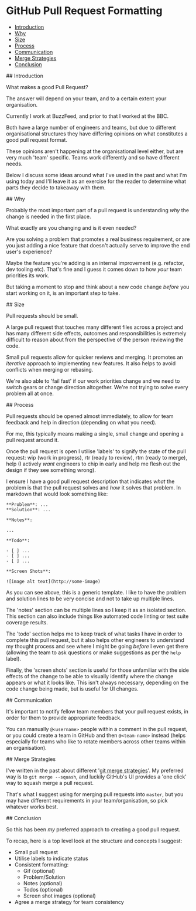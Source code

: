 # GitHub Pull Request Formatting

- [Introduction](#1)
- [Why](#2)
- [Size](#3)
- [Process](#4)
- [Communication](#5)
- [Merge Strategies](#6)
- [Conclusion](#7)

<div id="1"></div>
## Introduction

What makes a good Pull Request? 

The answer will depend on your team, and to a certain extent your organisation.

Currently I work at BuzzFeed, and prior to that I worked at the BBC.

Both have a large number of engineers and teams, but due to different organisational structures they have differing opinions on what constitutes a good pull request format.

These opinions aren't happening at the organisational level either, but are very much 'team' specific. Teams work differently and so have different needs.

Below I discuss some ideas around what I've used in the past and what I'm using today and I'll leave it as an exercise for the reader to determine what parts they decide to takeaway with them.

<div id="2"></div>
## Why

Probably the most important part of a pull request is understanding _why_ the change is needed in the first place.

What exactly are you changing and is it even needed?

Are you solving a problem that promotes a real business requirement, or are you just adding a nice feature that doesn't actually serve to improve the end user's experience?

Maybe the feature you're adding is an internal improvement (e.g. refactor, dev tooling etc). That's fine and I guess it comes down to how _your_ team priorities its work.

But taking a moment to stop and think about a new code change _before_ you start working on it, is an important step to take.

<div id="3"></div>
## Size

Pull requests should be small.

A large pull request that touches many different files across a project and has many different side effects, outcomes and responsibilities is extremely difficult to reason about from the perspective of the person reviewing the code.

Small pull requests allow for quicker reviews and merging. It promotes an _iterative_ approach to implementing new features. It also helps to avoid conflicts when merging or rebasing.

We're also able to 'fail fast' if our work priorities change and we need to switch gears or change direction altogether. We're not trying to solve every problem all at once.

<div id="4"></div>
## Process

Pull requests should be opened almost immediately, to allow for team feedback and help in direction (depending on what you need).

For me, this typically means making a single, small change and opening a pull request around it.

Once the pull request is open I utilise 'labels' to signify the state of the pull request: wip (work in progress), rtr (ready to review), rtm (ready to merge), help (I actively _want_ engineers to chip in early and help me flesh out the design if they see something wrong).

I ensure I have a good pull request description that indicates _what_ the problem is that the pull request solves and _how_ it solves that problem. In markdown that would look something like:

<!--language-markdown-->

    **Problem**: ...
    **Solution**: ...

    **Notes**: 
    
    ...

    **Todo**:

    - [ ] ...
    - [ ] ...
    - [ ] ...
    
    **Screen Shots**:

    ![image alt text](http://some-image)

As you can see above, this is a generic template. I like to have the problem and solution lines to be very concise and not to take up multiple lines.

The 'notes' section can be multiple lines so I keep it as an isolated section. This section can also include things like automated code linting or test suite coverage results.

The 'todo' section helps me to keep track of what tasks I have in order to complete this pull request, but it also helps other engineers to understand my thought process and see where I might be going _before_ I even get there (allowing the team to ask questions or make suggestions as per the `help` label).

Finally, the 'screen shots' section is useful for those unfamiliar with the side effects of the change to be able to visually identify where the change appears or what it looks like. This isn't always necessary, depending on the code change being made, but is useful for UI changes.

<div id="5"></div>
## Communication

It's important to notify fellow team members that your pull request exists, in order for them to provide appropriate feedback.

You can manually `@<username>` people within a comment in the pull request, or you could create a team in GitHub and then `@<team-name>` instead (helps especially for teams who like to rotate members across other teams within an organisation).

<div id="6"></div>
## Merge Strategies

I've written in the past about different '[git merge strategies](http://www.integralist.co.uk/posts/git-merge-strategies.html)'. My preferred way is to `git merge --squash`, and luckily GitHub's UI provides a 'one click' way to squash merge a pull request. 

That's what I suggest using for merging pull requests into `master`, but you may have different requirements in your team/organisation, so pick whatever works best.

<div id="7"></div>
## Conclusion

So this has been _my_ preferred approach to creating a good pull request.

To recap, here is a top level look at the structure and concepts I suggest:

- Small pull request
- Utilise labels to indicate status
- Consistent formatting:
  - Gif (optional)
  - Problem/Solution
  - Notes (optional)
  - Todos (optional)
  - Screen shot images (optional)
- Agree a merge strategy for team consistency

